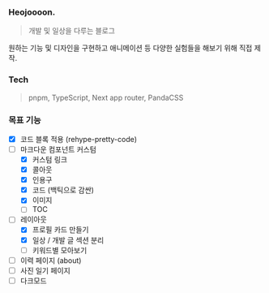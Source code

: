### Heojoooon.

> 개발 및 일상을 다루는 블로그

원하는 기능 및 디자인을 구현하고 애니메이션 등 다양한 실험들을 해보기 위해 직접 제작.

### Tech

> pnpm, TypeScript, Next app router, PandaCSS

### 목표 기능

- [x] 코드 블록 적용 (rehype-pretty-code)
- [ ] 마크다운 컴포넌트 커스텀
  - [x] 커스텀 링크
  - [x] 콜아웃
  - [x] 인용구
  - [x] 코드 (백틱으로 감싼)
  - [x] 이미지
  - [ ] TOC
- [ ] 레이아웃
  - [x] 프로필 카드 만들기
  - [x] 일상 / 개발 글 섹션 분리
  - [ ] 키워드별 모아보기
- [ ] 이력 페이지 (about)
- [ ] 사진 일기 페이지
- [ ] 다크모드
